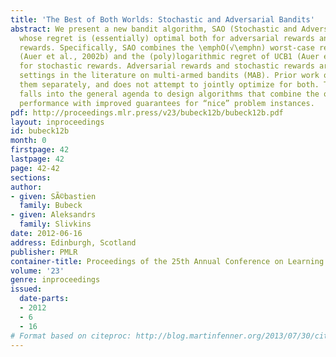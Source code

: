 ```yaml
---
title: 'The Best of Both Worlds: Stochastic and Adversarial Bandits'
abstract: We present a new bandit algorithm, SAO (Stochastic and Adversarial Optimal)
  whose regret is (essentially) optimal both for adversarial rewards and for stochastic
  rewards. Specifically, SAO combines the \emphO(√\emphn) worst-case regret of Exp3
  (Auer et al., 2002b) and the (poly)logarithmic regret of UCB1 (Auer et al., 2002a)
  for stochastic rewards. Adversarial rewards and stochastic rewards are the two main
  settings in the literature on multi-armed bandits (MAB). Prior work on MAB treats
  them separately, and does not attempt to jointly optimize for both. This result
  falls into the general agenda to design algorithms that combine the optimal worst-case
  performance with improved guarantees for “nice” problem instances.
pdf: http://proceedings.mlr.press/v23/bubeck12b/bubeck12b.pdf
layout: inproceedings
id: bubeck12b
month: 0
firstpage: 42
lastpage: 42
page: 42-42
sections: 
author:
- given: SÃ©bastien
  family: Bubeck
- given: Aleksandrs
  family: Slivkins
date: 2012-06-16
address: Edinburgh, Scotland
publisher: PMLR
container-title: Proceedings of the 25th Annual Conference on Learning Theory
volume: '23'
genre: inproceedings
issued:
  date-parts:
  - 2012
  - 6
  - 16
# Format based on citeproc: http://blog.martinfenner.org/2013/07/30/citeproc-yaml-for-bibliographies/
---
```

